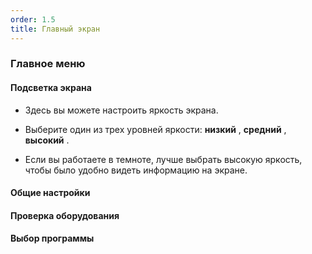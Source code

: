 ```yaml
---
order: 1.5
title: Главный экран
---
```




### Главное меню

#### Подсветка экрана

-  Здесь вы можете настроить яркость экрана.

-  Выберите один из трех уровней яркости: **низкий** , **средний** , **высокий** .

-  Если вы работаете в темноте, лучше выбрать высокую яркость, чтобы было удобно видеть информацию на экране.

#### Общие настройки

#### Проверка оборудования

#### Выбор программы


